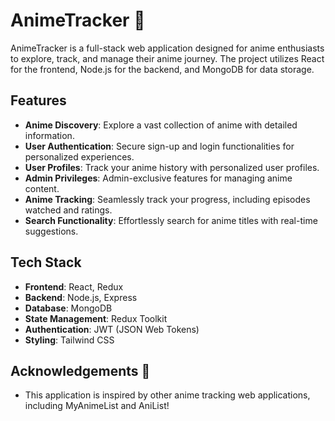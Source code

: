 # AnimeTracker 🍜

AnimeTracker is a full-stack web application designed for anime enthusiasts to explore, track, and manage their anime journey. The project utilizes React for the frontend, Node.js for the backend, and MongoDB for data storage.

## Features

- **Anime Discovery**: Explore a vast collection of anime with detailed information.
- **User Authentication**: Secure sign-up and login functionalities for personalized experiences.
- **User Profiles**: Track your anime history with personalized user profiles.
- **Admin Privileges**: Admin-exclusive features for managing anime content.
- **Anime Tracking**: Seamlessly track your progress, including episodes watched and ratings.
- **Search Functionality**: Effortlessly search for anime titles with real-time suggestions.

## Tech Stack

- **Frontend**: React, Redux
- **Backend**: Node.js, Express
- **Database**: MongoDB
- **State Management**: Redux Toolkit
- **Authentication**: JWT (JSON Web Tokens)
- **Styling**: Tailwind CSS

## Acknowledgements 🎉

* This application is inspired by other anime tracking web applications, including MyAnimeList and AniList!

